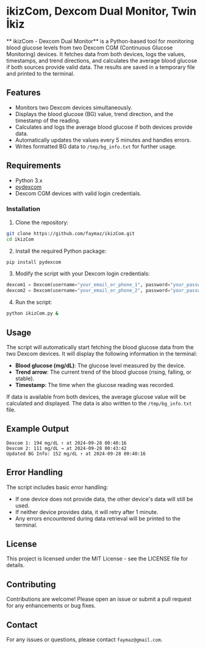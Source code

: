 # ikizCom,  Dexcom Dual Monitor, Twin İkiz

** ikizCom - Dexcom Dual Monitor** is a Python-based tool for monitoring blood glucose levels from two Dexcom CGM (Continuous Glucose Monitoring) devices. It fetches data from both devices, logs the values, timestamps, and trend directions, and calculates the average blood glucose if both sources provide valid data. The results are saved in a temporary file and printed to the terminal.

## Features

- Monitors two Dexcom devices simultaneously.
- Displays the blood glucose (BG) value, trend direction, and the timestamp of the reading.
- Calculates and logs the average blood glucose if both devices provide data.
- Automatically updates the values every 5 minutes and handles errors.
- Writes formatted BG data to `/tmp/bg_info.txt` for further usage.

## Requirements

- Python 3.x
- [pydexcom](https://pypi.org/project/pydexcom/)
- Dexcom CGM devices with valid login credentials.

### Installation

1. Clone the repository:

```bash
git clone https://github.com/faymaz/ikizCom.git
cd ikizCom
```

2. Install the required Python package:

```bash
pip install pydexcom
```

3. Modify the script with your Dexcom login credentials:

```python
dexcom1 = Dexcom(username="your_email_or_phone_1", password="your_password_1", ous=True)
dexcom2 = Dexcom(username="your_email_or_phone_2", password="your_password_2", ous=True)
```

4. Run the script:

```bash
python ikizCom.py &
```

## Usage

The script will automatically start fetching the blood glucose data from the two Dexcom devices. It will display the following information in the terminal:

- **Blood glucose (mg/dL)**: The glucose level measured by the device.
- **Trend arrow**: The current trend of the blood glucose (rising, falling, or stable).
- **Timestamp**: The time when the glucose reading was recorded.

If data is available from both devices, the average glucose value will be calculated and displayed. The data is also written to the `/tmp/bg_info.txt` file.

## Example Output

```
Dexcom 1: 194 mg/dL ↑ at 2024-09-28 00:40:16
Dexcom 2: 111 mg/dL → at 2024-09-28 00:43:42
Updated BG Info: 152 mg/dL ↑ at 2024-09-28 00:40:16
```

## Error Handling

The script includes basic error handling:
- If one device does not provide data, the other device's data will still be used.
- If neither device provides data, it will retry after 1 minute.
- Any errors encountered during data retrieval will be printed to the terminal.

## License

This project is licensed under the MIT License - see the LICENSE file for details.

## Contributing

Contributions are welcome! Please open an issue or submit a pull request for any enhancements or bug fixes.

## Contact

For any issues or questions, please contact `faymaz@gmail.com`.
```
